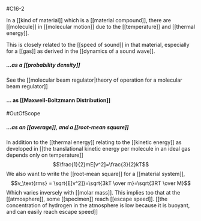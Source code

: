 #C16-2 

In a [[kind of material]] which is a [[material compound]], there are [[molecule]] in [[molecular motion]] due to the [[temperature]] and [[thermal energy]]. 

This is closely related to the [[speed of sound]] in that material, especially for a [[gas]] as derived in the [[dynamics of a sound wave]].

##### ...as a [[probability density]]
See the [[molecular beam regulator|theory of operation for a molecular beam regulator]]

#### ... as [[Maxwell-Boltzmann Distribution]]
#OutOfScope 

##### ...as an [[average]], and a [[root-mean square]]
In addition to the [[thermal energy]] relating to the [[kinetic energy]] as developed in [[the translational kinetic energy per molecule in an ideal gas depends only on temperature]] $$\frac{1}{2}mE[v^2]=\frac{3}{2}kT$$
We also want to write the [[root-mean square]] for a [[material system]], $$v_\text{rms} = \sqrt{E[v^2]}=\sqrt{3kT \over m}=\sqrt{3RT \over M}$$
Which varies inversely with [[molar mass]]. This implies too that at the [[atmosphere]], some [[specimen]] reach [[escape speed]]. [[the concentration of hydrogen in the atmosphere is low because it is buoyant, and can easily reach escape speed]]